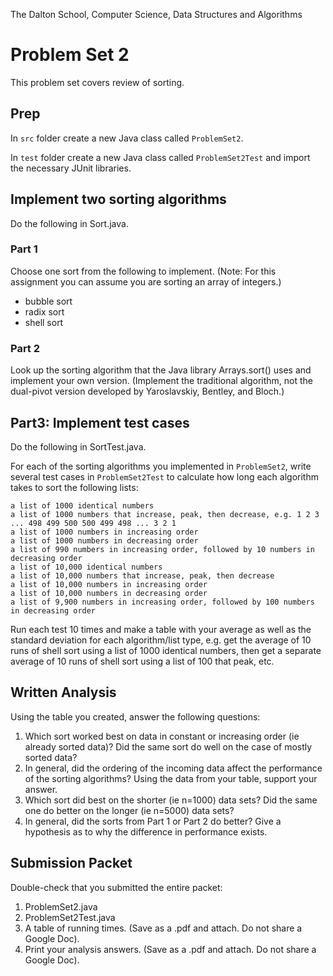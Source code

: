 The Dalton School, Computer Science, Data Structures and Algorithms

# Problem Set 2

This problem set covers review of sorting. 

## Prep
In `src` folder create a new Java class called `ProblemSet2`. 

In `test` folder create a new Java class called `ProblemSet2Test` and import the necessary JUnit libraries. 

## Implement two  sorting algorithms 
Do the following in Sort.java. 

### Part 1
Choose one sort from the following to implement. (Note: For this assignment you can assume you are sorting an array of integers.)

* bubble sort
* radix sort
* shell sort

### Part 2
Look up the sorting algorithm that the Java library Arrays.sort() uses and implement your own version. (Implement the traditional algorithm, not the dual-pivot version developed by Yaroslavskiy, Bentley, and Bloch.)


## Part3: Implement test cases
Do the following in SortTest.java.

For each of the sorting algorithms you implemented in `ProblemSet2`, write several test cases in `ProblemSet2Test` to calculate how long each algorithm takes to sort the following lists:
```
a list of 1000 identical numbers
a list of 1000 numbers that increase, peak, then decrease, e.g. 1 2 3 ... 498 499 500 500 499 498 ... 3 2 1
a list of 1000 numbers in increasing order
a list of 1000 numbers in decreasing order
a list of 990 numbers in increasing order, followed by 10 numbers in decreasing order
a list of 10,000 identical numbers 
a list of 10,000 numbers that increase, peak, then decrease
a list of 10,000 numbers in increasing order
a list of 10,000 numbers in decreasing order
a list of 9,900 numbers in increasing order, followed by 100 numbers in decreasing order
```

Run each test 10 times and make a table with your average as well as the standard deviation for each algorithm/list type, e.g. get the average of 10 runs of shell sort using a list of 1000 identical numbers, then get a separate average of 10 runs of shell sort using a list of 100 that peak, etc. 

## Written Analysis 
Using the table you created, answer the following questions:

1. Which sort worked best on data in constant or increasing order (ie already sorted data)? Did the same sort do well on the case of mostly sorted data?
2. In general, did the ordering of the incoming data affect the performance of the sorting algorithms? Using the data from your table, support your answer.
3. Which sort did best on the shorter (ie n=1000) data sets? Did the same one do better on the longer (ie n=5000) data sets?
4. In general, did the sorts from Part 1 or Part 2 do better? Give a hypothesis as to why the difference in performance exists.

## Submission Packet
Double-check that you submitted the entire packet:
1. ProblemSet2.java
2. ProblemSet2Test.java
3. A table of running times. (Save as a .pdf and attach. Do not share a Google Doc).
4. Print your analysis answers. (Save as a .pdf and attach. Do not share a Google Doc).
